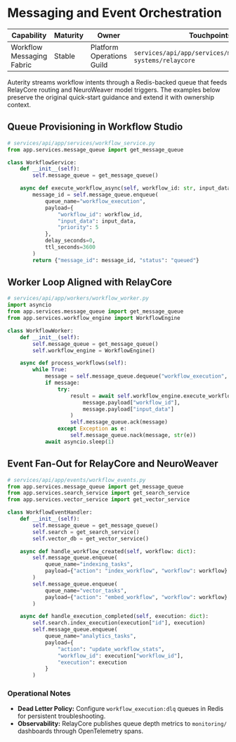 # Messaging and Event Orchestration

| Capability | Maturity | Owner | Touchpoints |
| --- | --- | --- | --- |
| Workflow Messaging Fabric | Stable | Platform Operations Guild | `services/api/app/services/message_queue.py`, `systems/relaycore` |

Auterity streams workflow intents through a Redis-backed queue that feeds RelayCore routing and NeuroWeaver model triggers. The
examples below preserve the original quick-start guidance and extend it with ownership context.

## Queue Provisioning in Workflow Studio

```python
# services/api/app/services/workflow_service.py
from app.services.message_queue import get_message_queue

class WorkflowService:
    def __init__(self):
        self.message_queue = get_message_queue()

    async def execute_workflow_async(self, workflow_id: str, input_data: dict):
        message_id = self.message_queue.enqueue(
            queue_name="workflow_execution",
            payload={
                "workflow_id": workflow_id,
                "input_data": input_data,
                "priority": 5
            },
            delay_seconds=0,
            ttl_seconds=3600
        )
        return {"message_id": message_id, "status": "queued"}
```

## Worker Loop Aligned with RelayCore

```python
# services/api/app/workers/workflow_worker.py
import asyncio
from app.services.message_queue import get_message_queue
from app.services.workflow_engine import WorkflowEngine

class WorkflowWorker:
    def __init__(self):
        self.message_queue = get_message_queue()
        self.workflow_engine = WorkflowEngine()

    async def process_workflows(self):
        while True:
            message = self.message_queue.dequeue("workflow_execution", timeout=30)
            if message:
                try:
                    result = await self.workflow_engine.execute_workflow(
                        message.payload["workflow_id"],
                        message.payload["input_data"]
                    )
                    self.message_queue.ack(message)
                except Exception as e:
                    self.message_queue.nack(message, str(e))
            await asyncio.sleep(1)
```

## Event Fan-Out for RelayCore and NeuroWeaver

```python
# services/api/app/events/workflow_events.py
from app.services.message_queue import get_message_queue
from app.services.search_service import get_search_service
from app.services.vector_service import get_vector_service

class WorkflowEventHandler:
    def __init__(self):
        self.message_queue = get_message_queue()
        self.search = get_search_service()
        self.vector_db = get_vector_service()

    async def handle_workflow_created(self, workflow: dict):
        self.message_queue.enqueue(
            queue_name="indexing_tasks",
            payload={"action": "index_workflow", "workflow": workflow}
        )
        self.message_queue.enqueue(
            queue_name="vector_tasks",
            payload={"action": "embed_workflow", "workflow": workflow}
        )

    async def handle_execution_completed(self, execution: dict):
        self.search.index_execution(execution["id"], execution)
        self.message_queue.enqueue(
            queue_name="analytics_tasks",
            payload={
                "action": "update_workflow_stats",
                "workflow_id": execution["workflow_id"],
                "execution": execution
            }
        )
```

### Operational Notes

- **Dead Letter Policy:** Configure `workflow_execution:dlq` queues in Redis for persistent troubleshooting.
- **Observability:** RelayCore publishes queue depth metrics to `monitoring/` dashboards through OpenTelemetry spans.
